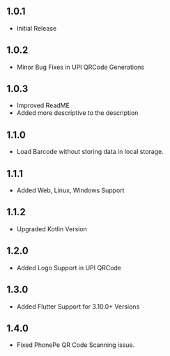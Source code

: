 ## 1.0.1
* Initial Release

## 1.0.2
* Minor Bug Fixes in UPI QRCode Generations

## 1.0.3
* Improved ReadME
* Added more descriptive to the description

## 1.1.0
* Load Barcode without storing data in local storage.

## 1.1.1
* Added Web, Linux, Windows Support

## 1.1.2
* Upgraded Kotlin Version

## 1.2.0
* Added Logo Support in UPI QRCode

## 1.3.0
* Added Flutter Support for 3.10.0+ Versions

## 1.4.0
* Fixed PhonePe QR Code Scanning issue.



